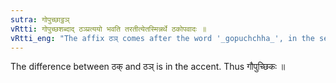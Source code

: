 ```yaml
---
sutra: गोपुच्छाट्ठञ्
vRtti: गोपुच्छशब्दाद् ठञ्प्रत्ययो भवति तरतीत्येतस्मिन्नर्थे ठकोपवादः ॥
vRtti_eng: "The affix ठञ् comes after the word '_gopuchchha_', in the sense of 'he crosses thereby'."
---
```

The difference between ठक् and ठञ् is in the accent. Thus गौपुच्छिकः ॥

